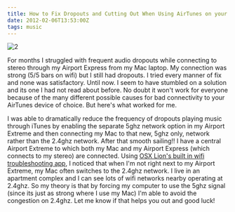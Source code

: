 ```yaml
---
title: How to Fix Dropouts and Cutting Out When Using AirTunes on your Airport Express
date: 2012-02-06T13:53:00Z
tags: music
---
```

![2]

For months I struggled with frequent audio dropouts while connecting to 
stereo through my Airport Express from my Mac laptop. My connection was 
strong (5/5 bars on wifi) but I still had dropouts. I tried every manner 
of fix and none was satisfactory. Until now. I seem to have stumbled on 
a solution and its one I had not read about before. No doubt it won't 
work for everyone because of the many different possible causes for bad 
connectivity to your AirTunes device of choice. But here's what worked 
for me.

I was able to dramatically reduce the frequency of dropouts playing 
music through iTunes by enabling the separate 5ghz network option in my 
Airport Extreme and then connecting my Mac to that new, 5ghz only, 
network rather than the 2.4ghz network. After that smooth sailing!! I 
have a central Airport Extreme to which both my Mac and my Airport 
Express (which connects to my stereo) are connected. Using [OSX Lion's built in wifi troubleshooting app][1], I noticed that when I'm not right 
next to my Airport Extreme, my Mac often switches to the 2.4ghz network. 
I live in an apartment complex and I can see lots of wifi networks 
nearby operating at 2.4ghz. So my theory is that by forcing my computer 
to use the 5ghz signal (since its just as strong where I use my Mac) I'm 
able to avoid the congestion on 2.4ghz. Let me know if that helps you 
out and good luck!

[1]: http://www.geekosystem.com/crouching-lion-hidden-wifi/
[2]: https://ggr_com.s3.amazonaws.com/images/setup-a-5Ghz-network.png
